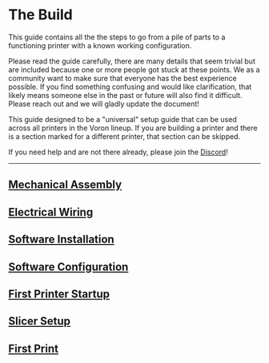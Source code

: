 # The Build

This guide contains all the the steps to go from a pile of parts to a functioning printer with a known working configuration.

Please read the guide carefully, there are many details that seem trivial but are included because one or more people got stuck at these points. We as a community want to make sure that everyone has the best experience possible. If you find something confusing and would like clarification, that likely means someone else in the past or future will also find it difficult. Please reach out and we will gladly update the document!

This guide designed to be a "universal" setup guide that can be used across all printers in the Voron lineup. If you are building a printer and there is a section marked for a different printer, that section can be skipped.

If you need help and are not there already, please join the [Discord](https://discord.gg/voron)!

---
## [Mechanical Assembly](./mechanical/README.md)

## [Electrical Wiring](./electrical/README.md)

## [Software Installation](./software/README.md)

## [Software Configuration](./software/configuration.md)

## [First Printer Startup](./startup/README.md)

## [Slicer Setup](./slicer/README.md)

## [First Print](./slicer/first_print.md)
